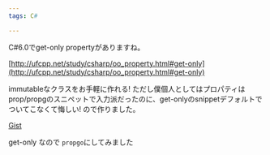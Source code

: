 ```yaml
---
tags: C#

---
```


C#6.0でget-only propertyがありますね。

[http://ufcpp.net/study/csharp/oo_property.html#get-only](http://ufcpp.net/study/csharp/oo_property.html#get-only)

immutableなクラスをお手軽に作れる!
ただし僕個人としてはプロパティはprop/propgのスニペットで入力派だったのに、get-onlyのsnippetデフォルトでついてこなくて悔しい!
ので作りました。

[Gist](https://gist.github.com/taross-f/3aacf041d245e016252eaca7c50b63e5)

get-only なので `propgo`にしてみました
